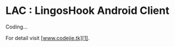 LAC : LingosHook Android Client
===============================


Coding...

For detail visit [www.codejie.tk][1].

[1]: http://www.codejie.tk